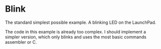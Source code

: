 # Blink
The standard simplest possible example. A blinking LED on the LaunchPad.

The code in this example is already too complex. I should implement a simpler version, which only blinks and 
uses the most basic commands assembler or C.
